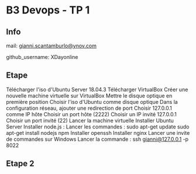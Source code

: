 # B3 Devops - TP 1
## Info
mail: gianni.scantamburlo@ynov.com

github_username: XDayonline

## Etape 
Télécharger l'iso d'Ubuntu Server 18.04.3
Télécharger VirtualBox 
Créer une nouvelle machine virtuelle sur VirtualBox
Mettre le disque optique en première position
Choisir l'iso d'Ubuntu comme disque optique
Dans la configuration réseau, ajouter une redirection de port
Choisir 127.0.0.1 comme IP hôte
Choisir un port hôte (2222)
Choisir un IP invité 127.0.0.1
Choisir un port invité (22)
Lancer la machine virtuelle
Installer Ubuntu Server
Installer node.js :
Lancer les commandes :
  sudo apt-get update
  sudo apt-get install nodejs npm
Installer openssh
Installer nginx
Lancer une invite de commandes sur Windows
Lancer la commande : ssh gianni@127.0.0.1 -p 8022

## Etape 2
